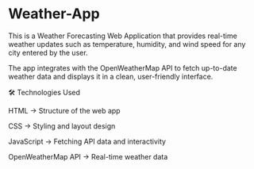 # Weather-App
This is a Weather Forecasting Web Application that provides real-time weather updates such as temperature, humidity, and wind speed for any city entered by the user.

The app integrates with the OpenWeatherMap API to fetch up-to-date weather data and displays it in a clean, user-friendly interface.

🛠 Technologies Used

HTML → Structure of the web app

CSS → Styling and layout design

JavaScript → Fetching API data and interactivity

OpenWeatherMap API → Real-time weather data
